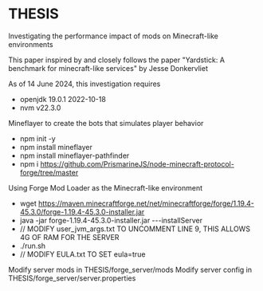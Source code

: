 # THESIS
Investigating the performance impact of mods on Minecraft-like environments

This paper inspired by and closely follows the paper "Yardstick: A benchmark for minecraft-like services" by Jesse Donkervliet

As of 14 June 2024, this investigation requires 
 - openjdk 19.0.1 2022-10-18
 - nvm v22.3.0

Mineflayer to create the bots that simulates player behavior
 - npm init -y
 - npm install mineflayer
 - npm install mineflayer-pathfinder
 - npm i https://github.com/PrismarineJS/node-minecraft-protocol-forge/tree/master

Using Forge Mod Loader as the Minecraft-like environment
 - wget https://maven.minecraftforge.net/net/minecraftforge/forge/1.19.4-45.3.0/forge-1.19.4-45.3.0-installer.jar
 - java -jar forge-1.19.4-45.3.0-installer.jar ---installServer
 - // MODIFY user_jvm_args.txt TO UNCOMMENT LINE 9, THIS ALLOWS 4G OF RAM FOR THE SERVER
 - ./run.sh
 - // MODIFY EULA.txt TO SET eula=true

Modify server mods in THESIS/forge_server/mods
Modify server config in THESIS/forge_server/server.properties


